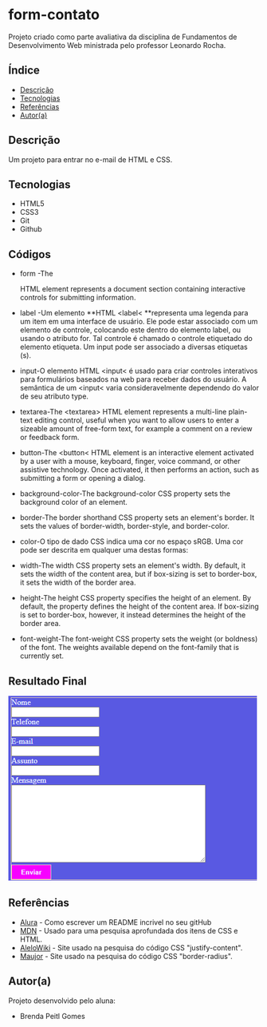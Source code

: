 # form-contato

  Projeto criado como parte avaliativa da disciplina de Fundamentos de Desenvolvimento Web ministrada pelo professor Leonardo Rocha.
 
 ## Índice
* [Descrição](#descrição)
* [Tecnologias](#tecnologias)
* [Referências](#referências)
* [Autor(a)](#autora)

## Descrição
 
Um projeto para entrar no e-mail de HTML e CSS.

## Tecnologias
 
* HTML5
* CSS3
* Git
* Github

## Códigos

* form -The <form> HTML element represents a document section containing interactive controls for submitting information.

* label -Um elemento **HTML &lt;label&lt; **representa uma legenda para um item em uma interface de usuário. Ele pode estar associado com um elemento de controle, colocando este dentro do elemento label, ou usando o atributo for. Tal controle é chamado o controle etiquetado do elemento etiqueta. Um input pode ser associado a diversas etiquetas (<label>s).

* input-O elemento HTML &lt;input&lt; é usado para criar controles interativos para formulários baseados na web para receber dados do usuário. A semântica de um &lt;input&lt; varia consideravelmente dependendo do valor de seu atributo type.

* textarea-The &lt;textarea&gt; HTML element represents a multi-line plain-text editing control, useful when you want to allow users to enter a sizeable amount of free-form text, for example a comment on a review or feedback form. 

* button-The &lt;button&lt; HTML element is an interactive element activated by a user with a mouse, keyboard, finger, voice command, or other assistive technology. Once activated, it then performs an action, such as submitting a form or opening a dialog.

* background-color-The background-color CSS property sets the background color of an element.

* border-The border shorthand CSS property sets an element's border. It sets the values of border-width, border-style, and border-color.

* color-O tipo de dado CSS <color> indica uma cor no espaço sRGB. Uma cor pode ser descrita em qualquer uma destas formas:

* width-The width CSS property sets an element's width. By default, it sets the width of the content area, but if box-sizing is set to border-box, it sets the width of the border area.

* height-The height CSS property specifies the height of an element. By default, the property defines the height of the content area. If box-sizing is set to border-box, however, it instead determines the height of the border area.

* font-weight-The font-weight CSS property sets the weight (or boldness) of the font. The weights available depend on the font-family that is currently set.

## Resultado Final
 ![Resultado final do projeto](img/resultado-final.png)

## Referências
 
* [Alura](https://www.alura.com.br/artigos/escrever-bom-readme) - Como escrever um README incrivel no seu gitHub
* [MDN](https://developer.mozilla.org/pt-BR/) - Usado para uma pesquisa aprofundada dos itens de CSS e HTML.
* [AleloWiki](https://alelowiki.cenargen.embrapa.br/index.php/P%C3%A1gina_principal) - Site usado na pesquisa do código CSS "justify-content".
* [Maujor](https://maujor.com/) - Site usado na pesquisa do código CSS "border-radius".
 
## Autor(a)
 
Projeto desenvolvido pelo aluna:
* Brenda Peitl Gomes